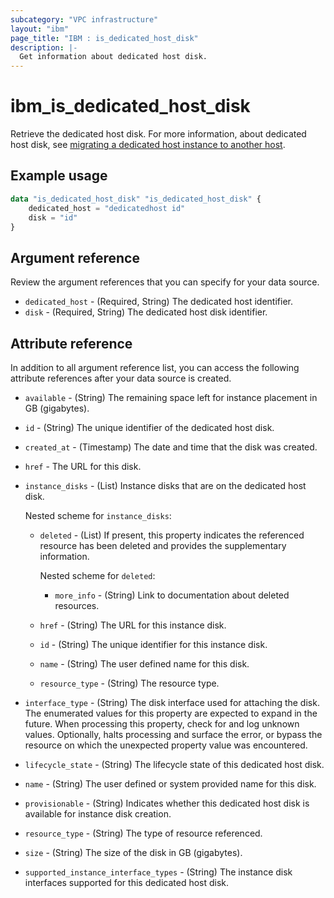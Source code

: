 ```yaml
---
subcategory: "VPC infrastructure"
layout: "ibm"
page_title: "IBM : is_dedicated_host_disk"
description: |-
  Get information about dedicated host disk.
---
```


# ibm_is_dedicated_host_disk
Retrieve the dedicated host disk. For more information, about dedicated host disk, see [migrating a dedicated host instance to another host](https://cloud.ibm.com/docs/virtual-servers?topic=virtual-servers-migrating-dedicated-host).

## Example usage

```terraform
data "is_dedicated_host_disk" "is_dedicated_host_disk" {
	dedicated_host = "dedicatedhost id"
	disk = "id"
}
```

## Argument reference
Review the argument references that you can specify for your data source. 

- `dedicated_host` - (Required, String) The dedicated host identifier.
- `disk` - (Required, String) The dedicated host disk identifier.

## Attribute reference
In addition to all argument reference list, you can access the following attribute references after your data source is created. 

- `available` - (String) The remaining space left for instance placement in GB (gigabytes).
- `id` - (String) The unique identifier of the dedicated host disk.
- `created_at` - (Timestamp) The date and time that the disk was created.
- `href` - The URL for this disk.
- `instance_disks` - (List) Instance disks that are on the dedicated host disk. 

  Nested scheme for `instance_disks`:
  - `deleted` - (List) If present, this property indicates the referenced resource has been deleted and provides the supplementary information. 

      Nested scheme for `deleted`:
      - `more_info` - (String) Link to documentation about deleted resources.
  - `href` - (String) The URL for this instance disk.
  - `id` - (String) The unique identifier for this instance disk.
  - `name` - (String) The user defined name for this disk.
  - `resource_type` - (String) The resource type.
- `interface_type` - (String) The disk interface used for attaching the disk. The enumerated values for this property are expected to expand in the future. When processing this property, check for and log unknown values. Optionally, halts processing and surface the error, or bypass the resource on which the unexpected property value was encountered.
- `lifecycle_state` - (String) The lifecycle state of this dedicated host disk.
- `name` - (String) The user defined or system provided name for this disk.
- `provisionable` - (String) Indicates whether this dedicated host disk is available for instance disk creation.
- `resource_type` - (String) The type of resource referenced.
- `size` - (String) The size of the disk in GB (gigabytes).
- `supported_instance_interface_types` - (String) The instance disk interfaces supported for this dedicated host disk.

